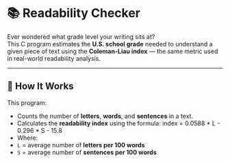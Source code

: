 # 📚 Readability Checker    

Ever wondered what grade level your writing sits at?      
This C program estimates the **U.S. school grade** needed to understand a given piece of text using the **Coleman-Liau index** — the same metric used in real-world readability analysis.

---    

## 🚀 How It Works    

This program:    
- Counts the number of **letters**, **words**, and **sentences** in a text.    
- Calculates the **readability index** using the formula: index = 0.0588 * L - 0.296 * S - 15.8
- Where:    
- `L` = average number of **letters per 100 words**    
- `S` = average number of **sentences per 100 words**    
